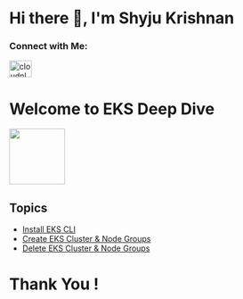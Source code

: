 # Hi there 👋, I'm Shyju Krishnan 

<h3 align="left">Connect with Me:</h3>
<a href="https://linkedin.com/in/Shyjustack" target="blank"><img align="center" src="https://raw.githubusercontent.com/rahuldkjain/github-profile-readme-generator/master/src/images/icons/Social/linked-in-alt.svg" alt="cloudnloud" height="30" width="40" /></a>

# Welcome to EKS Deep Dive 

<img src="https://user-images.githubusercontent.com/62458394/167290661-0befd85a-7f9f-4c2e-8b57-f81137f58335.png" width="100">

## Topics 

* [Install EKS CLI](https://github.com/shyju102/EKS/tree/main/01-EKS-Cluster-Creation/Install%20CLI#readme)
* [Create EKS Cluster & Node Groups](https://github.com/shyju102/EKS/blob/main/01-EKS-Cluster-Creation/EKS-Create-Cluster-using-eksctl/README.md)
* [Delete EKS Cluster & Node Groups](https://github.com/shyju102/EKS/tree/main/01-EKS-Cluster-Creation/Delete-EKSCluster-and-NodeGroups)



# Thank You !
